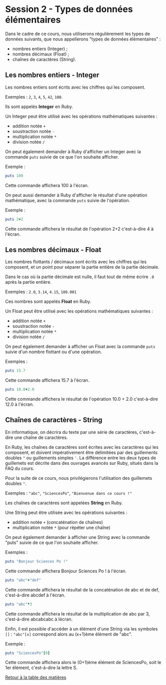 # Session 2 - Types de données élémentaires

Dans le cadre de ce cours, nous utiliserons régulièrement les types de données suivants, que nous appellerons "types de données élémentaires" :
- nombres entiers (Integer) ;
- nombres décimaux (Float) ;
- chaînes de caractères (String).

## Les nombres entiers - Integer

Les nombres entiers sont écrits avec les chiffres qui les composent.

Exemples : `2`, `3`, `4`, `5`, `42`, `100`.

Ils sont appelés **Integer** en Ruby.

Un Integer peut être utilisé avec les opérations mathématiques suivantes :
- addition notée `+`
- soustraction notée `-`
- multiplication notée `*`
- division notée `/`

On peut également demander à Ruby d'afficher un Integer avec la commande `puts` suivie de ce que l'on souhaite afficher.

Exemple :

```ruby
puts 100
```

Cette commande affichera 100 à l'écran.

On peut aussi demander à Ruby d'afficher le résultat d'une opération mathématique, avec la commande `puts` suivie de l'opération.

Exemple :

```ruby
puts 2+2
```

Cette commande affichera le résultat de l'opération 2+2 c'est-à-dire 4 à l'écran.

## Les nombres décimaux - Float

Les nombres flottants / décimaux sont écrits avec les chiffres qui les composent, et un point pour séparer la partie entière de la partie décimale.

Dans le cas où la partie décimale est nulle, il faut tout de même écrire `.0` après la partie entière.

Exemples : `2.0`, `3.14`, `4.15`, `100.001`

Ces nombres sont appelés **Float** en Ruby.

Un Float peut être utilisé avec les opérations mathématiques suivantes :
- addition notée `+`
- soustraction notée `-`
- multiplication notée `*`
- division notée `/`

On peut également demander à afficher un Float avec la commande `puts` suivie d'un nombre flottant ou d'une opération.

Exemples :

```ruby
puts 15.7
```

Cette commande affichera 15.7 à l'écran.

```ruby
puts 10.0+2.0
```

Cette commande affichera le résultat de l'opération 10.0 + 2.0 c'est-à-dire 12.0 à l'écran.

## Chaînes de caractères - String

En informatique, on décrira du texte par une série de caractères, c'est-à-dire une chaîne de caractères.

En Ruby, les chaînes de caractères sont écrites avec les caractères qui les composent, et doivent impérativement être délimitées par des guillements doubles `"` ou guillements simples `'`. La différence entre les deux types de guillemets est décrite dans des ouvrages avancés sur Ruby, situés dans la FAQ du cours.

Pour la suite de ce cours, nous privilégierons l'utilisation des guillemets doubles `"`.

Exemples : `"abc"`, `"SciencesPo"`, `"Bienvenue dans ce cours !"`

Les chaînes de caractères sont appelées **String** en Ruby.

Une String peut être utilisée avec les opérations suivantes :
- addition notée `+` (concaténation de chaînes)
- multiplication notée `*` (pour répéter une chaîne)

On peut également demander à afficher une String avec la commande "puts" suivie de ce que l'on souhaite afficher.

Exemples :

```ruby
puts "Bonjour Sciences Po !"
```

Cette commande affichera Bonjour Sciences Po ! à l'écran.

```ruby
puts "abc"+"def"
```

Cette commande affichera le résultat de la concaténation de abc et de def, c'est-à-dire abcdef à l'écran.

```ruby
puts "abc"*3
```

Cette commande affichera le résultat de la multiplication de abc par 3, c'est-à-dire abcabcabc à lécran.

Enfin, il est possible d'accéder à un élément d'une String via les symboles `[]` : `"abc"[x]` correspond alors au (x+1)ème élément de "abc".

Exemple :

```ruby
puts "SciencesPo"[0]
```

Cette commande affichera alors le (0+1)ème élément de SciencesPo, soit le 1er élément, c'est-à-dire la lettre S.

[Retour à la table des matières](../../../)
